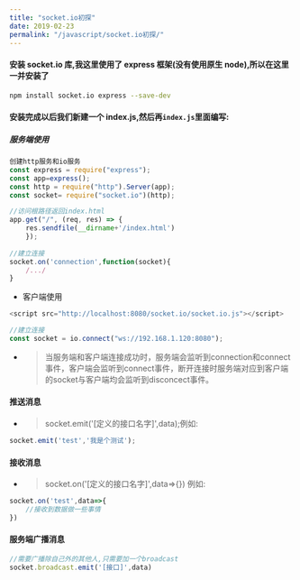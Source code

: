 ```yaml
---
title: "socket.io初探"
date: 2019-02-23
permalink: "/javascript/socket.io初探/"
---
```


#### 安装 socket.io 库,我这里使用了 express 框架(没有使用原生 node),所以在这里一并安装了

```bash
npm install socket.io express --save-dev
```

#### 安装完成以后我们新建一个 index.js,然后再`index.js`里面编写:

#####  服务端使用

```javascript
创建http服务和io服务
const express = require("express");
const app=express();
const http = require("http").Server(app);               
const socket= require("socket.io")(http);                              

//访问根路径返回index.html               
app.get("/", (req, res) => {                 
    res.sendfile(__dirname+'/index.html')                 
    });                              
    
//建立连接               
socket.on('connection',function(socket){               
    /.../               
}  

```

 - 客户端使用 

 ```               javascript
 <script src="http://localhost:8080/socket.io/socket.io.js"></script>                              
 
 //建立连接               
 const socket = io.connect("ws://192.168.1.120:8080");   

 ```
  - > 当服务端和客户端连接成功时，服务端会监听到connection和connect事件，客户端会监听到connect事件，断开连接时服务端对应到客户端的socket与客户端均会监听到disconcect事件。                              

  #### 推送消息                              

  - > socket.emit('[定义的接口名字]',data);例如:                              

  ```               javascript
  socket.emit('test','我是个测试');              
  ```

  #### 接收消息                              
  - > socket.on('[定义的接口名字]',data=>{}) 例如:                              
  ```               javascript
  socket.on('test',data=>{                 
      //接收到数据做一些事情               
})               

  ```
#### 服务端广播消息                              
```               javascript
//需要广播除自己外的其他人,只需要加一个broadcast              
socket.broadcast.emit('[接口]',data)  
```
